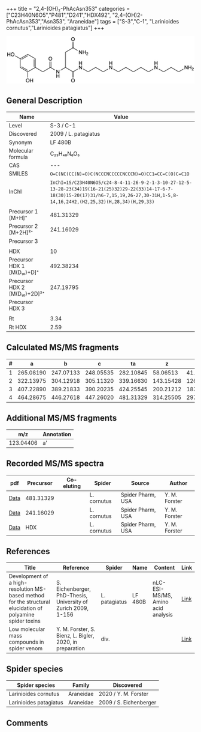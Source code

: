 +++
title = "2,4-(OH)₂-PhAcAsn353"
categories = ["C23H40N6O5","P481","D241","HDX492",
"2,4-(OH)2-PhAcAsn353","Asn353",
"Araneidae"]
tags = ["S-3","C-1",
"Larinioides cornutus","Larinioides patagiatus"]
+++

![](/img/2-4-OH2-PhAcAsn353.png)

## General Description

| Name                         | Value                |
|------------------------------|----------------------|
| Level                        | S-3 / C-1                   |
| Discovered                   | 2009 / L. patagiatus |
| Synonym                      | LF 480B              |
| Molecular formula            | C₂₃H₄₀N₆O₅           |
| CAS                          | ---                  |
| SMILES | `O=C(NC(CC(N)=O)C(NCCCNCCCCCNCCCN)=O)CC1=CC=C(O)C=C1O`  |
| InChI  | `InChI=1S/C23H40N6O5/c24-8-4-11-26-9-2-1-3-10-27-12-5-13-28-23(34)19(16-21(25)32)29-22(33)14-17-6-7-18(30)15-20(17)31/h6-7,15,19,26-27,30-31H,1-5,8-14,16,24H2,(H2,25,32)(H,28,34)(H,29,33)`  |
|                              |                      |
| Precursor 1 [M+H]⁺       | 481.31329      |
| Precursor 2 [M+2H]²⁺        | 241.16029       |
| Precursor 3                  |                      |
|                              |                      |
| HDX                          | 10                   |
| Precursor HDX 1 [M(D₁₀)+D]⁺   | 492.38234            |
| Precursor HDX 2 [M(D₁₀)+2D]²⁺ | 247.19795            |
| Precursor HDX 3              |                      |
|                              |                      |
| Rt                           | 3.34                     |
| Rt HDX                       | 2.59                     |

## Calculated MS/MS fragments

| # | a         | b         | c         | ta        | z         | y         | tz        |
|---|-----------|-----------|-----------|-----------|-----------|-----------|-----------|
| 1 | 265.08190 | 247.07133 | 248.05535 | 282.10845 | 58.06513 | 41.03858 | 75.09167 |
| 2 | 322.13975 | 304.12918 | 305.11320 | 339.16630 | 143.15428 | 126.12773 | 160.18082 |
| 3 | 407.22890 | 389.21833 | 390.20235 | 424.25545 | 200.21212 | 183.18558 | 217.23867 |
| 4 | 464.28675 | 446.27618 | 447.26020 | 481.31329 | 314.25505 | 297.22850 | 331.28160 |

## Additional MS/MS fragments

| m/z       | Annotation |
|-----------|------------|
| 123.04406 | a'         |

## Recorded MS/MS spectra

| pdf | Precursor | Co-eluting | Spider | Source | Author |
|-----|-----------|------------|--------|--------|--------|
| [Data](/pdf/L-cornutus/481_2-4-OH2-PhAcAsn353_Lc.pdf) | 481.31329 |           | L. cornutus | Spider Pharm, USA | Y. M. Forster |
| [Data](/pdf/L-cornutus/481_2-4-OH2-PhAcAsn353_Lc_2.pdf) | 241.16029 |           | L. cornutus | Spider Pharm, USA | Y. M. Forster |
| [Data](/pdf/L-cornutus/481_2-4-OH2-PhAcAsn353_Lc_HDX.pdf) | HDX |           | L. cornutus | Spider Pharm, USA | Y. M. Forster |

## References

| Title                                                                                                      | Reference                                                     | Spider        | Name    | Content                            | Link                                                               |
|------------------------------------------------------------------------------------------------------------|---------------------------------------------------------------|---------------|---------|------------------------------------|--------------------------------------------------------------------|
| Development of a high-resolution MS-based method for the structural elucidation of polyamine spider toxins | S. Eichenberger, PhD-Thesis, University of Zurich 2009, 1-156 | L. patagiatus | LF 480B | nLC-ESI-MS/MS, Amino acid analysis | [Link](https://www.zora.uzh.ch/id/eprint/12787/1/Eichenberger.pdf) |
| Low molecular mass compounds in spider venom      | Y. M. Forster, S. Bienz, L. Bigler, 2020, in preparation          | div.       |   |   | [Link](unknown) |

## Spider species

| Spider species         | Family    | Discovered             |
|------------------------|-----------|------------------------|
| Larinioides cornutus | Araneidae | 2020 / Y. M. Forster |
| Larinioides patagiatus | Araneidae | 2009 / S. Eichenberger |

## Comments